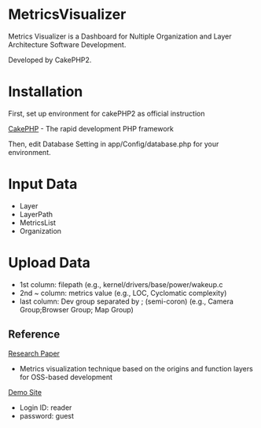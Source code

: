 # MetricsVisualizer

Metrics Visualizer is a Dashboard for Nultiple Organization and Layer Architecture Software Development.

Developed by CakePHP2.

# Installation

First, set up environment for cakePHP2 as official instruction 

[CakePHP](http://www.cakephp.org) - The rapid development PHP framework

Then, edit Database Setting in app/Config/database.php for your environment.

# Input Data

* Layer
* LayerPath
* MetricsList
* Organization

# Upload Data

* 1st column: filepath (e.g., kernel/drivers/base/power/wakeup.c
* 2nd ~ column: metrics value (e.g., LOC, Cyclomatic complexity)
* last column: Dev group separated by ; (semi-coron) (e.g., Camera Group;Browser Group; Map Group)


## Reference

[Research Paper](http://www.washi.cs.waseda.ac.jp/?p=3160)
* Metrics visualization technique based on the origins and function layers for OSS-based development

[Demo Site](http://www.washi.cs.waseda.ac.jp/metrics-visualize-tool/graphs) 
* Login ID: reader
* password: guest
